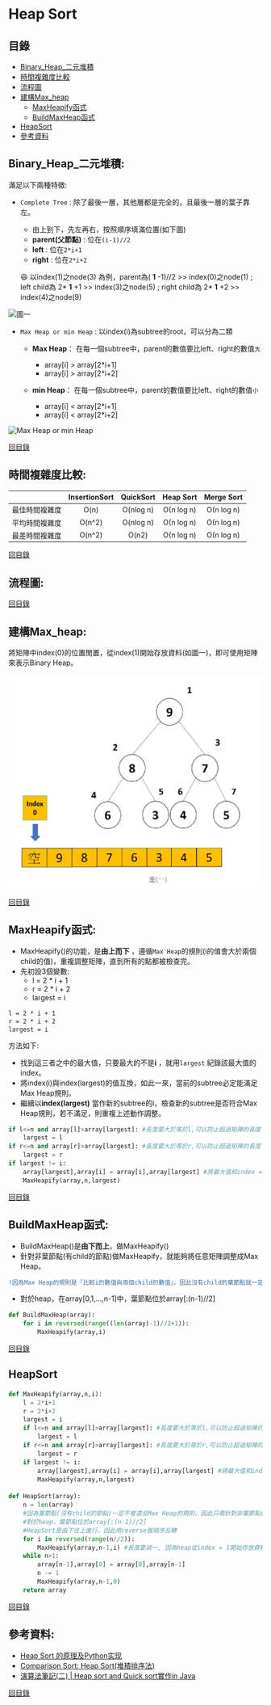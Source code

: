 Heap Sort
===

目錄
-----
* [Binary_Heap_二元堆積](#Binary_Heap_二元堆積)
* [時間複雜度比較](#時間複雜度比較)
* [流程圖](#流程圖)
* [建構Max_heap](#建構Max_heap)
  * [MaxHeapify函式](#MaxHeapify函式)
  * [BuildMaxHeap函式](#BuildMaxHeap函式)
* [HeapSort](#HeapSort)
* [參考資料](#參考資料)

Binary_Heap_二元堆積:
---

滿足以下兩種特徵:

* `Complete Tree` : 除了最後一層，其他層都是完全的，且最後一層的葉子靠左。

  * 由上到下，先左再右，按照順序填滿位置(如下圖)
  * **parent(父節點)** : 位在`(i-1)//2`
  * **left** : 位在`2*i+1`
  * **right** : 位在`2*i+2`
  
  :laughing: 以index(1)之node(3) 為例，parent為( **1** -1)//2 >> index(0)之node(1) ; left child為 2* **1** +1 >> index(3)之node(5) ; right child為 2* **1** +2 >> index(4)之node(9)
  
  
![圖一](https://www.geeksforgeeks.org/wp-content/uploads/binaryheap.png)

* `Max Heap or min Heap` : 以index(i)為subtree的root，可以分為二類

  * **Max Heap**： 在每一個subtree中，parent的數值要比left、right的數值`大`
    * array[i] > array[2*i+1]
    * array[i] > array[2*i+2]



  * **min Heap**： 在每一個subtree中，parent的數值要比left、right的數值`小`
    * array[i] < array[2*i+1]
    * array[i] < array[2*i+2]

![Max Heap or min Heap](https://miro.medium.com/max/3076/1*2XhoV0IYgNlRxQ8jCW1Guw.png)

[回目錄](https://github.com/imucici/my-learning-note/blob/master/%E4%B8%8A%E8%AA%B2%E5%85%A7%E5%AE%B9%E7%AD%86%E8%A8%98/%E7%AC%AC%E4%BA%94%E3%80%81%E5%85%AD%E9%80%B1%E4%B8%8A%E8%AA%B2%E9%80%B2%E5%BA%A6.md#%E7%9B%AE%E9%8C%84)



時間複雜度比較:
----

|         |     InsertionSort     | QuickSort  | 	Heap Sort |Merge Sort|
| :-------------: |:-------------:| :------------:|:------------:|:------------:|
| 最佳時間複雜度        | O(n)      | O(nlog n) |Ο(n log n)|Ο(n log n)|
| 平均時間複雜度        | O(n^2)      |   O(nlog n) |Ο(n log n)|Ο(n log n)|
| 最差時間複雜度         | O(n^2)     |  O(n2)   |Ο(n log n)|Ο(n log n)|

[回目錄](https://github.com/imucici/my-learning-note/blob/master/%E4%B8%8A%E8%AA%B2%E5%85%A7%E5%AE%B9%E7%AD%86%E8%A8%98/%E7%AC%AC%E4%BA%94%E3%80%81%E5%85%AD%E9%80%B1%E4%B8%8A%E8%AA%B2%E9%80%B2%E5%BA%A6.md#%E7%9B%AE%E9%8C%84)

流程圖:
-----







[回目錄](https://github.com/imucici/my-learning-note/blob/master/%E4%B8%8A%E8%AA%B2%E5%85%A7%E5%AE%B9%E7%AD%86%E8%A8%98/%E7%AC%AC%E4%BA%94%E3%80%81%E5%85%AD%E9%80%B1%E4%B8%8A%E8%AA%B2%E9%80%B2%E5%BA%A6.md#%E7%9B%AE%E9%8C%84)

建構Max_heap:
-----
將矩陣中index(0)的位置閒置，從index(1)開始存放資料(如圖一)，即可使用矩陣來表示Binary Heap。

![圖一](https://github.com/imucici/my-learning-note/blob/master/heap%20sort.jpg)

[回目錄](https://github.com/imucici/my-learning-note/blob/master/%E4%B8%8A%E8%AA%B2%E5%85%A7%E5%AE%B9%E7%AD%86%E8%A8%98/%E7%AC%AC%E4%BA%94%E3%80%81%E5%85%AD%E9%80%B1%E4%B8%8A%E8%AA%B2%E9%80%B2%E5%BA%A6.md#%E7%9B%AE%E9%8C%84)


MaxHeapify函式:
----

* MaxHeapify()的功能，是**由上而下** ，遵循`Max Heap`的規則(i的值會大於兩個child的值)，重複調整矩陣，直到所有的點都被檢查完。
* 先初設3個變數:
  * l = 2 * i + 1
  * r = 2 * i + 2
  * largest = i
  
```ptrhon
l = 2 * i + 1 
r = 2 * i + 2
largest = i
```
方法如下:

* 找到這三者之中的最大值，只要最大的不是**i** ，就用`largest` 紀錄該最大值的index。
* 將index(i)與index(largest)的值互換，如此一來，當前的subtree必定能滿足Max Heap規則。
* 繼續以**index(largest)** 當作新的subtree的i，檢查新的subtree是否符合Max Heap規則，若不滿足，則重複上述動作調整。

```python
if l<=n and array[l]>array[largest]: #長度要大於等於l,可以防止超過矩陣的長度
    largest = l
if r<=n and array[r]>array[largest]: #長度要大於等於r,可以防止超過矩陣的長度
    largest = r
if largest != i:
    array[largest],array[i] = array[i],array[largest] #將最大值和index = i (也就是當前subtree之root的地方)互換
    MaxHeapify(array,n,largest)
```

[回目錄](https://github.com/imucici/my-learning-note/blob/master/%E4%B8%8A%E8%AA%B2%E5%85%A7%E5%AE%B9%E7%AD%86%E8%A8%98/%E7%AC%AC%E4%BA%94%E3%80%81%E5%85%AD%E9%80%B1%E4%B8%8A%E8%AA%B2%E9%80%B2%E5%BA%A6.md#%E7%9B%AE%E9%8C%84)

BuildMaxHeap函式:
---

* BuildMaxHeap()是**由下而上**，做MaxHeapify()
* 針對非葉節點(有child的節點)做MaxHeapify，就能夠將任意矩陣調整成Max Heap。
```diff
!因為Max Heap的規則是「比較i的數值與兩個child的數值」，因此沒有child的葉節點就一定不會違反Max Heap的規則。
```
* 對於heap，在array[0,1,...,n-1]中，葉節點位於array[:(n-1)//2]

```python
def BuildMaxHeap(array):
    for i in reversed(range((len(array)-1)//2+1)):
        MaxHeapify(array,i)
```

[回目錄](https://github.com/imucici/my-learning-note/blob/master/%E4%B8%8A%E8%AA%B2%E5%85%A7%E5%AE%B9%E7%AD%86%E8%A8%98/%E7%AC%AC%E4%BA%94%E3%80%81%E5%85%AD%E9%80%B1%E4%B8%8A%E8%AA%B2%E9%80%B2%E5%BA%A6.md#%E7%9B%AE%E9%8C%84)

HeapSort
-----


```python
def MaxHeapify(array,n,i):
    l = 2*i+1
    r = 2*i+2
    largest = i
    if l<=n and array[l]>array[largest]: #長度要大於等於l,可以防止超過矩陣的長度
        largest = l
    if r<=n and array[r]>array[largest]: #長度要大於等於r,可以防止超過矩陣的長度
        largest = r
    if largest != i:
        array[largest],array[i] = array[i],array[largest] #將最大值和index = i (也就是當前subtree之root的地方)互換
        MaxHeapify(array,n,largest)

def HeapSort(array):
    n = len(array)
    #因為葉節點(沒有child的節點)一定不會違反Max Heap的規則，因此只需針對非葉節點(有child的節點)做MaxHeapify
    #對於heap，葉節點位於array[:(n-1)//2]
    #HeapSort是由下往上進行，因此用reverse做順序反轉
    for i in reversed(range(n//2)): 
        MaxHeapify(array,n-1,i) #長度要減一, 因為heap從index = 1開始存放資料
    while n>1:
        array[n-1],array[0] = array[0],array[n-1]
        n -= 1
        MaxHeapify(array,n-1,0)
    return array
```    

[回目錄](https://github.com/imucici/my-learning-note/blob/master/%E4%B8%8A%E8%AA%B2%E5%85%A7%E5%AE%B9%E7%AD%86%E8%A8%98/%E7%AC%AC%E4%BA%94%E3%80%81%E5%85%AD%E9%80%B1%E4%B8%8A%E8%AA%B2%E9%80%B2%E5%BA%A6.md#%E7%9B%AE%E9%8C%84)

參考資料:
---

* [Heap Sort 的原理及Python实现](https://blog.csdn.net/weixin_37621790/article/details/86695537)
* [Comparison Sort: Heap Sort(堆積排序法)](http://alrightchiu.github.io/SecondRound/comparison-sort-heap-sortdui-ji-pai-xu-fa.html#heapify)
* [演算法筆記(二) | Heap sort and Quick sort實作in Java](https://medium.com/codeda/%E6%BC%94%E7%AE%97%E6%B3%95%E7%AD%86%E8%A8%98-%E4%BA%8C-heap-sort-and-quick-sort%E5%AF%A6%E4%BD%9Cin-java-5b66c6322777)

[回目錄](https://github.com/imucici/my-learning-note/blob/master/%E4%B8%8A%E8%AA%B2%E5%85%A7%E5%AE%B9%E7%AD%86%E8%A8%98/%E7%AC%AC%E4%BA%94%E3%80%81%E5%85%AD%E9%80%B1%E4%B8%8A%E8%AA%B2%E9%80%B2%E5%BA%A6.md#%E7%9B%AE%E9%8C%84)

